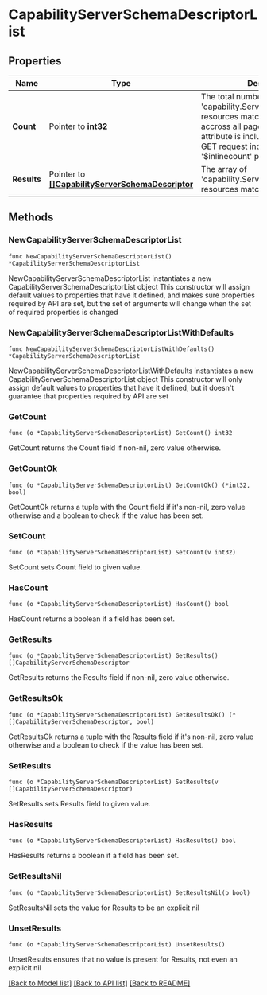 # CapabilityServerSchemaDescriptorList

## Properties

Name | Type | Description | Notes
------------ | ------------- | ------------- | -------------
**Count** | Pointer to **int32** | The total number of &#39;capability.ServerSchemaDescriptor&#39; resources matching the request, accross all pages. The &#39;Count&#39; attribute is included when the HTTP GET request includes the &#39;$inlinecount&#39; parameter. | [optional] 
**Results** | Pointer to [**[]CapabilityServerSchemaDescriptor**](CapabilityServerSchemaDescriptor.md) | The array of &#39;capability.ServerSchemaDescriptor&#39; resources matching the request. | [optional] 

## Methods

### NewCapabilityServerSchemaDescriptorList

`func NewCapabilityServerSchemaDescriptorList() *CapabilityServerSchemaDescriptorList`

NewCapabilityServerSchemaDescriptorList instantiates a new CapabilityServerSchemaDescriptorList object
This constructor will assign default values to properties that have it defined,
and makes sure properties required by API are set, but the set of arguments
will change when the set of required properties is changed

### NewCapabilityServerSchemaDescriptorListWithDefaults

`func NewCapabilityServerSchemaDescriptorListWithDefaults() *CapabilityServerSchemaDescriptorList`

NewCapabilityServerSchemaDescriptorListWithDefaults instantiates a new CapabilityServerSchemaDescriptorList object
This constructor will only assign default values to properties that have it defined,
but it doesn't guarantee that properties required by API are set

### GetCount

`func (o *CapabilityServerSchemaDescriptorList) GetCount() int32`

GetCount returns the Count field if non-nil, zero value otherwise.

### GetCountOk

`func (o *CapabilityServerSchemaDescriptorList) GetCountOk() (*int32, bool)`

GetCountOk returns a tuple with the Count field if it's non-nil, zero value otherwise
and a boolean to check if the value has been set.

### SetCount

`func (o *CapabilityServerSchemaDescriptorList) SetCount(v int32)`

SetCount sets Count field to given value.

### HasCount

`func (o *CapabilityServerSchemaDescriptorList) HasCount() bool`

HasCount returns a boolean if a field has been set.

### GetResults

`func (o *CapabilityServerSchemaDescriptorList) GetResults() []CapabilityServerSchemaDescriptor`

GetResults returns the Results field if non-nil, zero value otherwise.

### GetResultsOk

`func (o *CapabilityServerSchemaDescriptorList) GetResultsOk() (*[]CapabilityServerSchemaDescriptor, bool)`

GetResultsOk returns a tuple with the Results field if it's non-nil, zero value otherwise
and a boolean to check if the value has been set.

### SetResults

`func (o *CapabilityServerSchemaDescriptorList) SetResults(v []CapabilityServerSchemaDescriptor)`

SetResults sets Results field to given value.

### HasResults

`func (o *CapabilityServerSchemaDescriptorList) HasResults() bool`

HasResults returns a boolean if a field has been set.

### SetResultsNil

`func (o *CapabilityServerSchemaDescriptorList) SetResultsNil(b bool)`

 SetResultsNil sets the value for Results to be an explicit nil

### UnsetResults
`func (o *CapabilityServerSchemaDescriptorList) UnsetResults()`

UnsetResults ensures that no value is present for Results, not even an explicit nil

[[Back to Model list]](../README.md#documentation-for-models) [[Back to API list]](../README.md#documentation-for-api-endpoints) [[Back to README]](../README.md)


